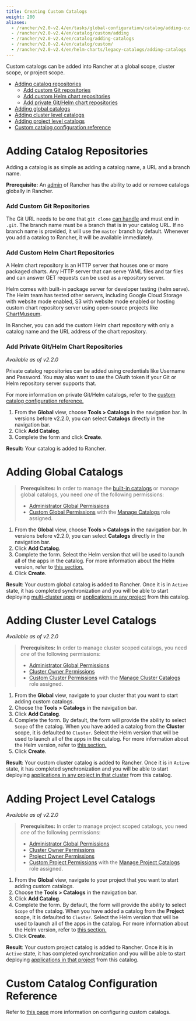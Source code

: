 ```yaml
---
title: Creating Custom Catalogs
weight: 200
aliases:
  - /rancher/v2.0-v2.4/en/tasks/global-configuration/catalog/adding-custom-catalogs/
  - /rancher/v2.0-v2.4/en/catalog/custom/adding
  - /rancher/v2.0-v2.4/en/catalog/adding-catalogs
  - /rancher/v2.0-v2.4/en/catalog/custom/
  - /rancher/v2.0-v2.4/en/helm-charts/legacy-catalogs/adding-catalogs
---
```


Custom catalogs can be added into Rancher at a global scope, cluster scope, or project scope.

- [Adding catalog repositories](#adding-catalog-repositories)
  - [Add custom Git repositories](#add-custom-git-repositories)
  - [Add custom Helm chart repositories](#add-custom-helm-chart-repositories)
  - [Add private Git/Helm chart repositories](#add-private-git-helm-chart-repositories)
- [Adding global catalogs](#adding-global-catalogs)
- [Adding cluster level catalogs](#adding-cluster-level-catalogs)
- [Adding project level catalogs](#adding-project-level-catalogs)
- [Custom catalog configuration reference](#custom-catalog-configuration-reference)

# Adding Catalog Repositories

Adding a catalog is as simple as adding a catalog name, a URL and a branch name.

**Prerequisite:** An [admin]({{<baseurl>}}/rancher/v2.0-v2.4/en/admin-settings/rbac/global-permissions/) of Rancher has the ability to add or remove catalogs globally in Rancher.

### Add Custom Git Repositories
The Git URL needs to be one that `git clone` [can handle](https://git-scm.com/docs/git-clone#_git_urls_a_id_urls_a) and must end in `.git`. The branch name must be a branch that is in your catalog URL. If no branch name is provided, it will use the `master` branch by default. Whenever you add a catalog to Rancher, it will be available immediately.

### Add Custom Helm Chart Repositories

A Helm chart repository is an HTTP server that houses one or more packaged charts. Any HTTP server that can serve YAML files and tar files and can answer GET requests can be used as a repository server.

Helm comes with built-in package server for developer testing (helm serve). The Helm team has tested other servers, including Google Cloud Storage with website mode enabled, S3 with website mode enabled or hosting custom chart repository server using open-source projects like [ChartMuseum](https://github.com/helm/chartmuseum).

In Rancher, you can add the custom Helm chart repository with only a catalog name and the URL address of the chart repository.

### Add Private Git/Helm Chart Repositories
_Available as of v2.2.0_

Private catalog repositories can be added using credentials like Username and Password. You may also want to use the OAuth token if your Git or Helm repository server supports that.

For more information on private Git/Helm catalogs, refer to the [custom catalog configuration reference.]({{<baseurl>}}/rancher/v2.0-v2.4/en/catalog/catalog-config)

 1. From the **Global** view, choose **Tools > Catalogs** in the navigation bar. In versions before v2.2.0, you can select **Catalogs** directly in the navigation bar.
 2. Click **Add Catalog**.
 3. Complete the form and click **Create**.

 **Result:** Your catalog is added to Rancher.

# Adding Global Catalogs

>**Prerequisites:** In order to manage the [built-in catalogs]({{<baseurl>}}/rancher/v2.0-v2.4/en/catalog/built-in/) or manage global catalogs, you need _one_ of the following permissions:
>
>- [Administrator Global Permissions]({{<baseurl>}}/rancher/v2.0-v2.4/en/admin-settings/rbac/global-permissions/)
>- [Custom Global Permissions]({{<baseurl>}}/rancher/v2.0-v2.4/en/admin-settings/rbac/global-permissions/#custom-global-permissions) with the [Manage Catalogs]({{<baseurl>}}/rancher/v2.0-v2.4/en/admin-settings/rbac/global-permissions/) role assigned.

 1. From the **Global** view, choose **Tools > Catalogs** in the navigation bar. In versions before v2.2.0, you can select **Catalogs** directly in the navigation bar.
 2. Click **Add Catalog**.
 3. Complete the form. Select the Helm version that will be used to launch all of the apps in the catalog. For more information about the Helm version, refer to [this section.](
{{<baseurl>}}/rancher/v2.0-v2.4/en/helm-charts/legacy-catalogs/#catalog-helm-deployment-versions)
4. Click **Create**.

 **Result**: Your custom global catalog is added to Rancher. Once it is in `Active` state, it has completed synchronization and you will be able to start deploying [multi-cluster apps]({{<baseurl>}}/rancher/v2.0-v2.4/en/catalog/multi-cluster-apps/) or [applications in any project]({{<baseurl>}}/rancher/v2.0-v2.4/en/catalog/launching-apps/) from this catalog.

# Adding Cluster Level Catalogs

_Available as of v2.2.0_

>**Prerequisites:** In order to manage cluster scoped catalogs, you need _one_ of the following permissions:
>
>- [Administrator Global Permissions]({{<baseurl>}}/rancher/v2.0-v2.4/en/admin-settings/rbac/global-permissions/)
>- [Cluster Owner Permissions]({{<baseurl>}}/rancher/v2.0-v2.4/en/admin-settings/rbac/cluster-project-roles/#cluster-roles)
>- [Custom Cluster Permissions]({{<baseurl>}}/rancher/v2.0-v2.4/en/admin-settings/rbac/cluster-project-roles/#cluster-roles) with the [Manage Cluster Catalogs]({{<baseurl>}}/rancher/v2.0-v2.4/en/admin-settings/rbac/cluster-project-roles/#cluster-role-reference) role assigned.

1. From the **Global** view, navigate to your cluster that you want to start adding custom catalogs.
2. Choose the **Tools > Catalogs** in the navigation bar.
2. Click **Add Catalog**.
3. Complete the form. By default, the form will provide the ability to select `Scope` of the catalog. When you have added a catalog from the **Cluster** scope, it is defaulted to `Cluster`. Select the Helm version that will be used to launch all of the apps in the catalog. For more information about the Helm version, refer to [this section.](
{{<baseurl>}}/rancher/v2.0-v2.4/en/helm-charts/legacy-catalogs/#catalog-helm-deployment-versions)
5. Click **Create**.

**Result**: Your custom cluster catalog is added to Rancher. Once it is in `Active` state, it has completed synchronization and you will be able to start deploying  [applications in any project in that cluster]({{<baseurl>}}/rancher/v2.0-v2.4/en/catalog/apps/) from this catalog.

# Adding Project Level Catalogs

_Available as of v2.2.0_

>**Prerequisites:** In order to manage project scoped catalogs, you need _one_ of the following permissions:
>
>- [Administrator Global Permissions]({{<baseurl>}}/rancher/v2.0-v2.4/en/admin-settings/rbac/global-permissions/)
>- [Cluster Owner Permissions]({{<baseurl>}}/rancher/v2.0-v2.4/en/admin-settings/rbac/cluster-project-roles/#cluster-roles)
>- [Project Owner Permissions]({{<baseurl>}}/rancher/v2.0-v2.4/en/admin-settings/rbac/cluster-project-roles/#project-roles)
>- [Custom Project Permissions]({{<baseurl>}}/rancher/v2.0-v2.4/en/admin-settings/rbac/cluster-project-roles/#cluster-roles) with the [Manage Project Catalogs]({{<baseurl>}}/rancher/v2.0-v2.4/en/admin-settings/rbac/cluster-project-roles/#project-role-reference) role assigned.

1. From the **Global** view, navigate to your project that you want to start adding custom catalogs.
2. Choose the **Tools > Catalogs** in the navigation bar.
2. Click **Add Catalog**.
3. Complete the form. By default, the form will provide the ability to select `Scope` of the catalog. When you have added a catalog from the **Project** scope, it is defaulted to `Cluster`. Select the Helm version that will be used to launch all of the apps in the catalog. For more information about the Helm version, refer to [this section.](
{{<baseurl>}}/rancher/v2.0-v2.4/en/helm-charts/legacy-catalogs/#catalog-helm-deployment-versions)
5. Click **Create**.

**Result**: Your custom project catalog is added to Rancher. Once it is in `Active` state, it has completed synchronization and you will be able to start deploying  [applications in that project]({{<baseurl>}}/rancher/v2.0-v2.4/en/catalog/apps/) from this catalog.

# Custom Catalog Configuration Reference

Refer to [this page]({{<baseurl>}}/rancher/v2.0-v2.4/en/catalog/catalog-config) more information on configuring custom catalogs.